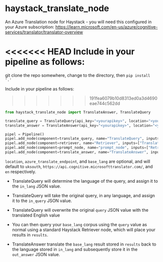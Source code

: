 # haystack_translate_node
An Azure Translation node for Haystack - you will need this configured in your Azure subscription: https://learn.microsoft.com/en-us/azure/cognitive-services/translator/translator-overview

<<<<<<< HEAD
Include in your pipeline as follows:
=======
git clone the repo somewhere, change to the directory, then `pip install '.'`

Include in your pipeline as follows:
>>>>>>> 191fea6079b10d8313ed0a3d4690eae744c562dd

```python
from haystack_translate_node import TranslateAnswer, TranslateQuery

translate_query = TranslateQuery(api_key="<yourapikey>", location="<yourazureregion>", azure_translate_endpoint="<yourazureendpoint>", base_lang="en")
translate_answer = TranslateAnswer(api_key="<yourapikey>", location="<yourazureregion>", azure_translate_endpoint="<yourazureendpoint>", base_lang="en")

pipel = Pipeline()
pipel.add_node(component=translate_query, name="TranslateQuery", inputs=["Query"])
pipel.add_node(component=retriever, name="Retriever", inputs=["TranslateQuery"])
pipel.add_node(component=prompt_node, name="prompt_node", inputs=["Retriever"])
pipel.add_node(component=translate_answer, name="TranslateAnswer", inputs=["prompt_node"])
```

`location`, `azure_translate_endpoint`, and `base_lang` are optional, and will default to `uksouth`, `https://api.cognitive.microsofttranslator.com/`, and `en` respectively.

 - TranslateQuery will determine the language of the query, and assign it to the `in_lang` JSON value.
 - TranslateQuery will take the original query, in any language, and assign it to the `in_query` JSON value.
 - TranslateQuery will overwrite the original `query` JSON value with the translated English value

 - You can then query your `base_lang` corpus using the `query` value as normal using a standard Haystack Retriever node, which will place your results in `results`.

 - TranslateAnswer translate the `base_lang` result stored in `results` back to the language stored in `in_lang` and subsequently store it in the `out_answer` JSON value.

